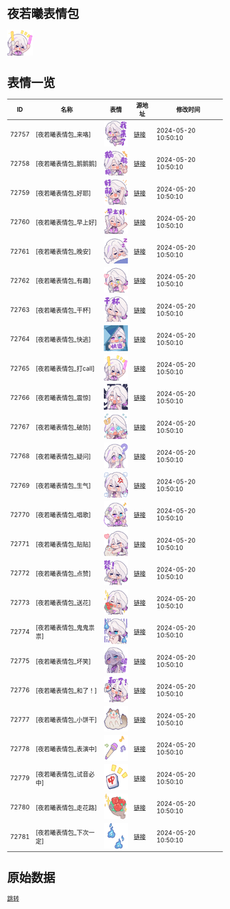 # 夜若曦表情包

<img src="./cover.png" height="60" alt="cover" />

# 表情一览

|ID|名称|表情|源地址|修改时间|
|----|----|----|----|----|
|72757|[夜若曦表情包_来咯]|<img src="./pic/072757_%5B夜若曦表情包_来咯%5D.png" height="60" alt="来咯"/>|[链接](https://i0.hdslb.com/bfs/garb/177cac0a5b416a7346eec83c282a69a647aa2342.png)|2024-05-20 10:50:10|
|72758|[夜若曦表情包_鹅鹅鹅]|<img src="./pic/072758_%5B夜若曦表情包_鹅鹅鹅%5D.png" height="60" alt="鹅鹅鹅"/>|[链接](https://i0.hdslb.com/bfs/garb/13a83cc739c88d5bc9ddf1fac8267f6a87b2d268.png)|2024-05-20 10:50:10|
|72759|[夜若曦表情包_好耶]|<img src="./pic/072759_%5B夜若曦表情包_好耶%5D.png" height="60" alt="好耶"/>|[链接](https://i0.hdslb.com/bfs/garb/5dfafcf88c2e7f1b64f7ec1cc48a95d2c4238079.png)|2024-05-20 10:50:10|
|72760|[夜若曦表情包_早上好]|<img src="./pic/072760_%5B夜若曦表情包_早上好%5D.png" height="60" alt="早上好"/>|[链接](https://i0.hdslb.com/bfs/garb/5cdf652cbf3224f461dfbce6179b3ee235ee9e76.png)|2024-05-20 10:50:10|
|72761|[夜若曦表情包_晚安]|<img src="./pic/072761_%5B夜若曦表情包_晚安%5D.png" height="60" alt="晚安"/>|[链接](https://i0.hdslb.com/bfs/garb/90c7a3b51f211588f8e35ea01feaa8cfc9c8d9a5.png)|2024-05-20 10:50:10|
|72762|[夜若曦表情包_有趣]|<img src="./pic/072762_%5B夜若曦表情包_有趣%5D.png" height="60" alt="有趣"/>|[链接](https://i0.hdslb.com/bfs/garb/95cf98f09c9c5ec47688130b739ca4d20d238609.png)|2024-05-20 10:50:10|
|72763|[夜若曦表情包_干杯]|<img src="./pic/072763_%5B夜若曦表情包_干杯%5D.png" height="60" alt="干杯"/>|[链接](https://i0.hdslb.com/bfs/garb/1069d779360f3a2c82bf2471356357b1368b4bc7.png)|2024-05-20 10:50:10|
|72764|[夜若曦表情包_快逃]|<img src="./pic/072764_%5B夜若曦表情包_快逃%5D.png" height="60" alt="快逃"/>|[链接](https://i0.hdslb.com/bfs/garb/46a5d47e21227c7d9ebb9d95a06f323d93b8675d.png)|2024-05-20 10:50:10|
|72765|[夜若曦表情包_打call]|<img src="./pic/072765_%5B夜若曦表情包_打call%5D.png" height="60" alt="打call"/>|[链接](https://i0.hdslb.com/bfs/garb/3d6d0ee2547b7fafc523eda3c6f363f85193b07d.png)|2024-05-20 10:50:10|
|72766|[夜若曦表情包_震惊]|<img src="./pic/072766_%5B夜若曦表情包_震惊%5D.png" height="60" alt="震惊"/>|[链接](https://i0.hdslb.com/bfs/garb/ddc974e5f777403619c00b78c2a889090e3b5096.png)|2024-05-20 10:50:10|
|72767|[夜若曦表情包_破防]|<img src="./pic/072767_%5B夜若曦表情包_破防%5D.png" height="60" alt="破防"/>|[链接](https://i0.hdslb.com/bfs/garb/2dd5ece4cfe007d4768c09bbaa33f8b1f5f1726e.png)|2024-05-20 10:50:10|
|72768|[夜若曦表情包_疑问]|<img src="./pic/072768_%5B夜若曦表情包_疑问%5D.png" height="60" alt="疑问"/>|[链接](https://i0.hdslb.com/bfs/garb/02eef73c607065bc1f213c5769cad385544936c9.png)|2024-05-20 10:50:10|
|72769|[夜若曦表情包_生气]|<img src="./pic/072769_%5B夜若曦表情包_生气%5D.png" height="60" alt="生气"/>|[链接](https://i0.hdslb.com/bfs/garb/659c2c5533b5429151efc4594ba857993ddc1f12.png)|2024-05-20 10:50:10|
|72770|[夜若曦表情包_唱歌]|<img src="./pic/072770_%5B夜若曦表情包_唱歌%5D.png" height="60" alt="唱歌"/>|[链接](https://i0.hdslb.com/bfs/garb/3927862c4e9cf8bcf325fa5b0a48b675587a0a2e.png)|2024-05-20 10:50:10|
|72771|[夜若曦表情包_贴贴]|<img src="./pic/072771_%5B夜若曦表情包_贴贴%5D.png" height="60" alt="贴贴"/>|[链接](https://i0.hdslb.com/bfs/garb/c464b71ea6bdd208ee9332c3391b68c3b14fa88e.png)|2024-05-20 10:50:10|
|72772|[夜若曦表情包_点赞]|<img src="./pic/072772_%5B夜若曦表情包_点赞%5D.png" height="60" alt="点赞"/>|[链接](https://i0.hdslb.com/bfs/garb/097d6df90e30aa8bd1d1526ceb67c51bbd45a3da.png)|2024-05-20 10:50:10|
|72773|[夜若曦表情包_送花]|<img src="./pic/072773_%5B夜若曦表情包_送花%5D.png" height="60" alt="送花"/>|[链接](https://i0.hdslb.com/bfs/garb/92b4193ebfa52780e5991cbe440a67a1f4702510.png)|2024-05-20 10:50:10|
|72774|[夜若曦表情包_鬼鬼祟祟]|<img src="./pic/072774_%5B夜若曦表情包_鬼鬼祟祟%5D.png" height="60" alt="鬼鬼祟祟"/>|[链接](https://i0.hdslb.com/bfs/garb/fdfcdf1b1ad829518b629b3004fd6070f0e567dd.png)|2024-05-20 10:50:10|
|72775|[夜若曦表情包_坏笑]|<img src="./pic/072775_%5B夜若曦表情包_坏笑%5D.png" height="60" alt="坏笑"/>|[链接](https://i0.hdslb.com/bfs/garb/5f8aa1ecc4768bc4868934dad29dbfbb08a1f68f.png)|2024-05-20 10:50:10|
|72776|[夜若曦表情包_和了！]|<img src="./pic/072776_%5B夜若曦表情包_和了！%5D.png" height="60" alt="和了！"/>|[链接](https://i0.hdslb.com/bfs/garb/c028f951d80d0ac31a83882e6f77ff5dc33931e8.png)|2024-05-20 10:50:10|
|72777|[夜若曦表情包_小饼干]|<img src="./pic/072777_%5B夜若曦表情包_小饼干%5D.png" height="60" alt="小饼干"/>|[链接](https://i0.hdslb.com/bfs/garb/249a066ea0959a00893419ed5687221dc4d36ea7.png)|2024-05-20 10:50:10|
|72778|[夜若曦表情包_表演中]|<img src="./pic/072778_%5B夜若曦表情包_表演中%5D.png" height="60" alt="表演中"/>|[链接](https://i0.hdslb.com/bfs/garb/882acae1fbb84ce125c35a72cb7f716ff13e1218.png)|2024-05-20 10:50:10|
|72779|[夜若曦表情包_试音必中]|<img src="./pic/072779_%5B夜若曦表情包_试音必中%5D.png" height="60" alt="试音必中"/>|[链接](https://i0.hdslb.com/bfs/garb/e5c6134a46522258daf91d935eabf9a3bf9c514c.png)|2024-05-20 10:50:10|
|72780|[夜若曦表情包_走花路]|<img src="./pic/072780_%5B夜若曦表情包_走花路%5D.png" height="60" alt="走花路"/>|[链接](https://i0.hdslb.com/bfs/garb/25e4d816f61a94fa8974b0c7a16cd5ec1c29829b.png)|2024-05-20 10:50:10|
|72781|[夜若曦表情包_下次一定]|<img src="./pic/072781_%5B夜若曦表情包_下次一定%5D.png" height="60" alt="下次一定"/>|[链接](https://i0.hdslb.com/bfs/garb/6200dbbe503799a2df9fbbc88be8cf33a1f0053c.png)|2024-05-20 10:50:10|

# 原始数据

[跳转](./raw.json)

